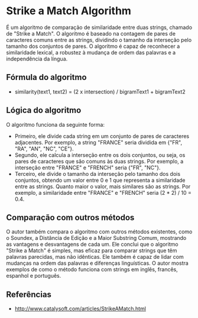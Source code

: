 # Strike a Match Algorithm

É um algoritmo de comparação de similaridade entre duas strings, chamado de "Strike a Match". O algoritmo é baseado na contagem de pares de caracteres comuns entre as strings, dividindo o tamanho da interseção pelo tamanho dos conjuntos de pares. O algoritmo é capaz de reconhecer a similaridade lexical, a robustez à mudança de ordem das palavras e a independência da língua.

## Fórmula do algoritmo

- similarity(text1, text2) = (2 x intersection) / bigramText1 + bigramText2

## Lógica do algoritmo

O algoritmo funciona da seguinte forma:

- Primeiro, ele divide cada string em um conjunto de pares de caracteres adjacentes. Por exemplo, a string "FRANCE" seria dividida em {"FR", "RA", "AN", "NC", "CE"}.
- Segundo, ele calcula a interseção entre os dois conjuntos, ou seja, os pares de caracteres que são comuns às duas strings. Por exemplo, a interseção entre "FRANCE" e "FRENCH" seria {"FR", "NC"}.
- Terceiro, ele divide o tamanho da interseção pelo tamanho dos dois conjuntos, obtendo um valor entre 0 e 1 que representa a similaridade entre as strings. Quanto maior o valor, mais similares são as strings. Por exemplo, a similaridade entre "FRANCE" e "FRENCH" seria (2 * 2) / 10  = 0.4.

## Comparação com outros métodos

O autor também compara o algoritmo com outros métodos existentes, como o Soundex, a Distância de Edição e a Maior Substring Comum, mostrando as vantagens e desvantagens de cada um. Ele conclui que o algoritmo "Strike a Match" é simples, mas eficaz para comparar strings que têm palavras parecidas, mas não idênticas. Ele também é capaz de lidar com mudanças na ordem das palavras e diferenças linguísticas. O autor mostra exemplos de como o método funciona com strings em inglês, francês, espanhol e português.

## Referências
- http://www.catalysoft.com/articles/StrikeAMatch.html
